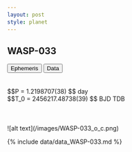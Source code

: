 ```yaml
---
layout: post
style: planet
---
```

<script src="../js/planets.js"></script>

## WASP-033

<!-- Tab links -->
<div class="tab">
<button class="tablinks" onclick="openCity(event, 'Ephemeris')">Ephemeris</button>
<button class="tablinks" onclick="openCity(event, 'Data')">Data</button>
</div>

<!-- Tab content -->
<div id="Ephemeris" class="tabcontent" markdown="1">
<br/><br/>
$$P = 1.2198707(38) $$ day <br/>
$$T_0 = 2456217.48738(39) $$ BJD TDB
<br/><br/>
<br/><br/>
![alt text](/images/WASP-033_o_c.png)
</div>


<div id="Data" class="tabcontent" markdown="1">

{% include data/data_WASP-033.md %}

</div>

<script src="../js/tabs.js"></script>


